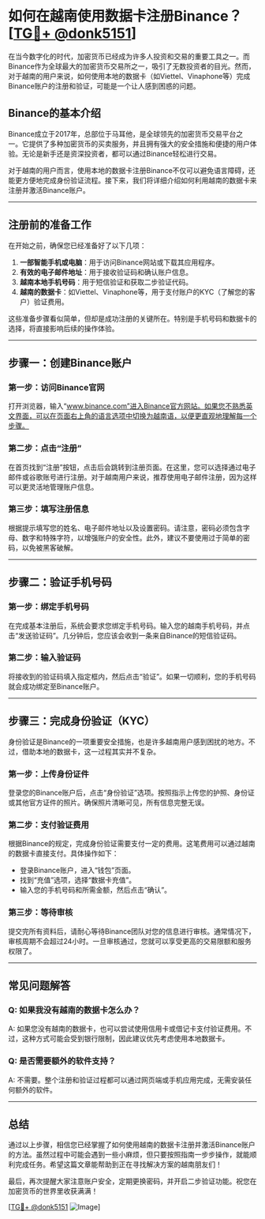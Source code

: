 # 如何在越南使用数据卡注册Binance？[[TG💪+ @donk5151](https://t.me/s/donk5151)]

在当今数字化的时代，加密货币已经成为许多人投资和交易的重要工具之一。而Binance作为全球最大的加密货币交易所之一，吸引了无数投资者的目光。然而，对于越南的用户来说，如何使用本地的数据卡（如Viettel、Vinaphone等）完成Binance账户的注册和验证，可能是一个让人感到困惑的问题。

## Binance的基本介绍

Binance成立于2017年，总部位于马耳他，是全球领先的加密货币交易平台之一。它提供了多种加密货币的买卖服务，并且拥有强大的安全措施和便捷的用户体验。无论是新手还是资深投资者，都可以通过Binance轻松进行交易。

对于越南的用户而言，使用本地的数据卡注册Binance不仅可以避免语言障碍，还能更方便地完成身份验证流程。接下来，我们将详细介绍如何利用越南的数据卡来注册并激活Binance账户。

---

## 注册前的准备工作

在开始之前，确保您已经准备好了以下几项：

1. **一部智能手机或电脑**：用于访问Binance网站或下载其应用程序。
2. **有效的电子邮件地址**：用于接收验证码和确认账户信息。
3. **越南本地手机号码**：用于短信验证和获取二步验证代码。
4. **越南的数据卡**：如Viettel、Vinaphone等，用于支付账户的KYC（了解您的客户）验证费用。

这些准备步骤看似简单，但却是成功注册的关键所在。特别是手机号码和数据卡的选择，将直接影响后续的操作体验。

---

## 步骤一：创建Binance账户

### 第一步：访问Binance官网
打开浏览器，输入“www.binance.com”进入Binance官方网站。如果您不熟悉英文界面，可以在页面右上角的语言选项中切换为越南语，以便更直观地理解每一个步骤。

### 第二步：点击“注册”
在首页找到“注册”按钮，点击后会跳转到注册页面。在这里，您可以选择通过电子邮件或谷歌账号进行注册。对于越南用户来说，推荐使用电子邮件注册，因为这样可以更灵活地管理账户信息。

### 第三步：填写注册信息
根据提示填写您的姓名、电子邮件地址以及设置密码。请注意，密码必须包含字母、数字和特殊字符，以增强账户的安全性。此外，建议不要使用过于简单的密码，以免被黑客破解。

---

## 步骤二：验证手机号码

### 第一步：绑定手机号码
在完成基本注册后，系统会要求您绑定手机号码。输入您的越南手机号码，并点击“发送验证码”。几分钟后，您应该会收到一条来自Binance的短信验证码。

### 第二步：输入验证码
将接收到的验证码填入指定框内，然后点击“验证”。如果一切顺利，您的手机号码就会成功绑定至Binance账户。

---

## 步骤三：完成身份验证（KYC）

身份验证是Binance的一项重要安全措施，也是许多越南用户感到困扰的地方。不过，借助本地的数据卡，这一过程其实并不复杂。

### 第一步：上传身份证件
登录您的Binance账户后，点击“身份验证”选项。按照指示上传您的护照、身份证或其他官方证件的照片。确保照片清晰可见，所有信息完整无误。

### 第二步：支付验证费用
根据Binance的规定，完成身份验证需要支付一定的费用。这笔费用可以通过越南的数据卡直接支付。具体操作如下：
- 登录Binance账户，进入“钱包”页面。
- 找到“充值”选项，选择“数据卡充值”。
- 输入您的手机号码和所需金额，然后点击“确认”。

### 第三步：等待审核
提交完所有资料后，请耐心等待Binance团队对您的信息进行审核。通常情况下，审核周期不会超过24小时。一旦审核通过，您就可以享受更高的交易限额和服务权限了。

---

## 常见问题解答

### Q: 如果我没有越南的数据卡怎么办？
A: 如果您没有越南的数据卡，也可以尝试使用信用卡或借记卡支付验证费用。不过，这种方式可能会受到银行限制，因此建议优先考虑使用本地数据卡。

### Q: 是否需要额外的软件支持？
A: 不需要。整个注册和验证过程都可以通过网页端或手机应用完成，无需安装任何额外的软件。

---

## 总结

通过以上步骤，相信您已经掌握了如何使用越南的数据卡注册并激活Binance账户的方法。虽然过程中可能会遇到一些小麻烦，但只要按照指南一步步操作，就能顺利完成任务。希望这篇文章能帮助到正在寻找解决方案的越南朋友们！

最后，再次提醒大家注意账户安全，定期更换密码，并开启二步验证功能。祝您在加密货币的世界里收获满满！

[[TG💪+ @donk5151](https://t.me/s/donk5151) ![Image](https://i.postimg.cc/rwNCRYN7/Snipaste-2025-04-30-17-27-05.png)]